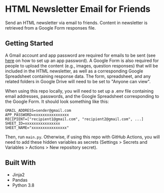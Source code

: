 # HTML Newsletter Email for Friends
Send an HTML newsletter via email to friends. Content in newsletter is retrieved from a Google Form responses file.

## Getting Started
A Gmail account and app password are required for emails to be sent (see [here](https://support.google.com/accounts/answer/185833?hl=en) on how to set up an app password). A Google Form is also required for people to upload the content (e.g., images, question responses) that will be included in the HTML newsletter, as well as a corresponding Google Spreadsheet containing response data. The form, spreadsheet, and any related folders in Google Drive will need to be set to "Anyone can view".

When using this repo locally, you will need to set up a .env file containing email addresses, passwords, and the Google Spreadsheet corresponding to the Google Form. It should look something like this:

```
GMAIL_ADDRESS=sender@gmail.com
APP_PASSWORD=xxxxxxxxxxxxxxxx
RECIPIENT=["recipient1@gmail.com", "recipient2@gmail.com", ...]
SHEET_ID=xxxxxxxxxxxxxxxx
SHEET_NAME="xxxxxxxxxxxxxxxx"
```

Then, run ``main.py``. Otherwise, if using this repo with GitHub Actions, you will need to add these hidden variables as secrets (Settings > Secrets and Variables > Actions > New repository secret).

## Built With
* Jinja2
* Pandas
* Python 3.8
